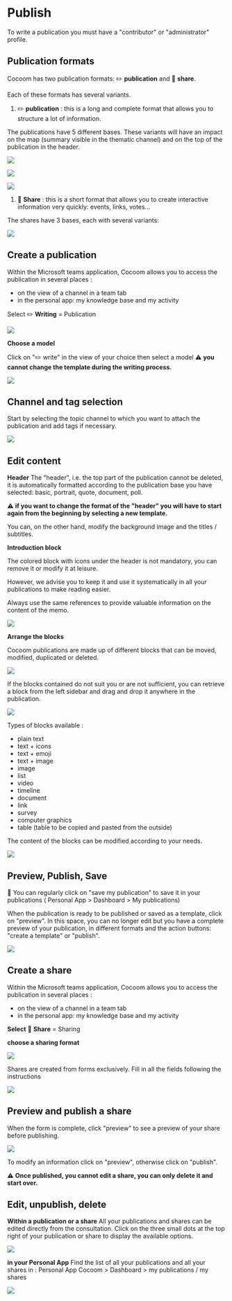 # Publish
To write a publication you must have a "contributor" or "administrator" profile.


## Publication formats

Cocoom has two publication formats: ✏️ **publication** and 📣 **share**.

Each of these formats has several variants.


1. ✏️ **publication** : this is a long and complete format that allows you to structure a lot of information.

The publications have 5 different bases.
These variants will have an impact on the map (summary visible in the thematic channel) and on the top of the publication in the header.


![](https://paper-attachments.dropbox.com/s_FD54F733FF3B406BE1B2AF18017B38E8E6AE6D58DDB5BB39B0FC5BDD453F2A07_1589061000875_Plan+de+travail+45cocoom-guides_EN.png)

![](https://paper-attachments.dropbox.com/s_FD54F733FF3B406BE1B2AF18017B38E8E6AE6D58DDB5BB39B0FC5BDD453F2A07_1589061000893_Plan+de+travail+46cocoom-guides_EN.png)

![](https://paper-attachments.dropbox.com/s_FD54F733FF3B406BE1B2AF18017B38E8E6AE6D58DDB5BB39B0FC5BDD453F2A07_1589061000909_Plan+de+travail+47cocoom-guides_EN.png)




1. 📣 **Share** : this is a short format that allows you to create interactive information very quickly: events, links, votes...

The shares have 3 bases, each with several variants:

![](https://paper-attachments.dropbox.com/s_FD54F733FF3B406BE1B2AF18017B38E8E6AE6D58DDB5BB39B0FC5BDD453F2A07_1589061070250_Plan+de+travail+37cocoom-guides_EN.png)



## Create a publication

Within the Microsoft teams application, Cocoom allows you to access the publication in several places :

- on the view of a channel in a team tab
- in the personal app: my knowledge base and my activity

Select ✏️ **Writing** = Publication

![](https://paper-attachments.dropbox.com/s_FD54F733FF3B406BE1B2AF18017B38E8E6AE6D58DDB5BB39B0FC5BDD453F2A07_1589061134014_Plan+de+travail+33cocoom-guides_EN.png)


**Choose a model**

Click on "✏️ write" in the view of your choice then select a model
⚠️ **you cannot change the template during the writing process.**

![](https://paper-attachments.dropbox.com/s_FD54F733FF3B406BE1B2AF18017B38E8E6AE6D58DDB5BB39B0FC5BDD453F2A07_1589061179180_Plan+de+travail+48cocoom-guides_EN.png)



## Channel and tag selection

Start by selecting the topic channel to which you want to attach the publication and add tags if necessary.

![](https://paper-attachments.dropbox.com/s_FD54F733FF3B406BE1B2AF18017B38E8E6AE6D58DDB5BB39B0FC5BDD453F2A07_1589061232926_Plan+de+travail+49cocoom-guides_EN.png)



## Edit content

**Header**
The "header", i.e. the top part of the publication cannot be deleted, it is automatically formatted according to the publication base you have selected: basic, portrait, quote, document, poll.

⚠️ **if you want to change the format of the "header" you will have to start again from the beginning by selecting a new template.**

You can, on the other hand, modify the background image and the titles / subtitles.


**Introduction block**

The colored block with icons under the header is not mandatory, you can remove it or modify it at leisure.

However, we advise you to keep it and use it systematically in all your publications to make reading easier.

Always use the same references to provide valuable information on the content of the memo.

![](https://paper-attachments.dropbox.com/s_FD54F733FF3B406BE1B2AF18017B38E8E6AE6D58DDB5BB39B0FC5BDD453F2A07_1589061312028_Plan+de+travail+35cocoom-guides-2.png)


**Arrange the blocks**

Cocoom publications are made up of different blocks that can be moved, modified, duplicated or deleted.

![](https://paper-attachments.dropbox.com/s_FD54F733FF3B406BE1B2AF18017B38E8E6AE6D58DDB5BB39B0FC5BDD453F2A07_1589061388605_Plan+de+travail+37cocoom-guides-2.png)


If the blocks contained do not suit you or are not sufficient, you can retrieve a block from the left sidebar and drag and drop it anywhere in the publication.


![](https://paper-attachments.dropbox.com/s_FD54F733FF3B406BE1B2AF18017B38E8E6AE6D58DDB5BB39B0FC5BDD453F2A07_1589061429380_Plan+de+travail+34cocoom-guides-2.png)


Types of blocks available :

- plain text
- text + icons
- text + emoji
- text + image
- image
- list
- video
- timeline
- document
- link
- survey
- computer graphics
- table (table to be copied and pasted from the outside)

The content of the blocks can be modified according to your needs.


![](https://paper-attachments.dropbox.com/s_FD54F733FF3B406BE1B2AF18017B38E8E6AE6D58DDB5BB39B0FC5BDD453F2A07_1589061474166_Plan+de+travail+36cocoom-guides-2.png)



## Preview, Publish, Save

💾 You can regularly click on "save my publication" to save it in your publications ( Personal App > Dashboard > My publications)

When the publication is ready to be published or saved as a template, click on "preview". In this space, you can no longer edit but you have a complete preview of your publication, in different formats and the action buttons: "create a template" or "publish".

![](https://paper-attachments.dropbox.com/s_FD54F733FF3B406BE1B2AF18017B38E8E6AE6D58DDB5BB39B0FC5BDD453F2A07_1589061541430_Plan+de+travail+53cocoom-guides_EN.png)



## Create a share

Within the Microsoft teams application, Cocoom allows you to access the publication in several places :

- on the view of a channel in a team tab
- in the personal app: my knowledge base and my activity

**Select** 📣 **Share** = Sharing

**choose a sharing format**

![](https://paper-attachments.dropbox.com/s_FD54F733FF3B406BE1B2AF18017B38E8E6AE6D58DDB5BB39B0FC5BDD453F2A07_1589061612280_Plan+de+travail+51cocoom-guides_EN.png)


Shares are created from forms exclusively.
Fill in all the fields following the instructions


![](https://paper-attachments.dropbox.com/s_FD54F733FF3B406BE1B2AF18017B38E8E6AE6D58DDB5BB39B0FC5BDD453F2A07_1589061662184_Plan+de+travail+52cocoom-guides_EN.png)

## Preview and publish a share

When the form is complete, click "preview" to see a preview of your share before publishing.


![](https://paper-attachments.dropbox.com/s_FD54F733FF3B406BE1B2AF18017B38E8E6AE6D58DDB5BB39B0FC5BDD453F2A07_1589061705898_Plan+de+travail+56cocoom-guides_EN.png)


To modify an information click on "preview", otherwise click on "publish".

⚠️ **Once published, you cannot edit a share, you can only delete it and start over.**



## Edit, unpublish, delete

**Within a publication or a share**
All your publications and shares can be edited directly from the consultation. Click on the three small dots at the top right of your publication or share to display the available options.

![](https://paper-attachments.dropbox.com/s_FD54F733FF3B406BE1B2AF18017B38E8E6AE6D58DDB5BB39B0FC5BDD453F2A07_1589061764012_Plan+de+travail+27cocoom-guides_EN.png)


**in your Personal App**
Find the list of all your publications and all your shares in :
Personal App Cocoom > Dashboard > my publications / my shares

![](https://paper-attachments.dropbox.com/s_FD54F733FF3B406BE1B2AF18017B38E8E6AE6D58DDB5BB39B0FC5BDD453F2A07_1589061817106_Plan+de+travail+38cocoom-guides-2.png)


